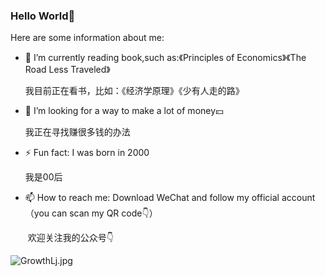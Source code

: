 ### Hello World👋


Here are some information about me:
- 📕 I’m currently reading book,such as:《Principles of Economics》《The Road Less Traveled》

  我目前正在看书，比如：《经济学原理》《少有人走的路》

- 🤔 I’m looking for a way to make a lot of money💴

  我正在寻找赚很多钱的办法

- ⚡ Fun fact: I was born in 2000

  我是00后

- 📫 How to reach me: Download WeChat and follow my official account
  （you can scan my QR code👇）
  
  ​				欢迎关注我的公众号👇

![GrowthLj.jpg](https://i.loli.net/2021/02/04/v2fcFdgyNHI3zP6.jpg)
